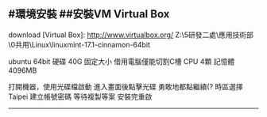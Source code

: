 #環境安裝
##安裝VM Virtual Box
---
download [Virtual Box]: http://www.virtualbox.org/
Z:\5研發二處\應用技術部\0共用\Linux\linuxmint-17.1-cinnamon-64bit

ubuntu 64bit
硬碟  40G  固定大小
借用電腦僅能切割C槽
CPU 4顆
記憶體 4096MB

打開機器，使用光碟檔啟動
進入畫面後點擊光碟
勇敢地都點繼續(?
時區選擇Taipei
建立帳號密碼
等待複製等案
安裝完重啟
___

